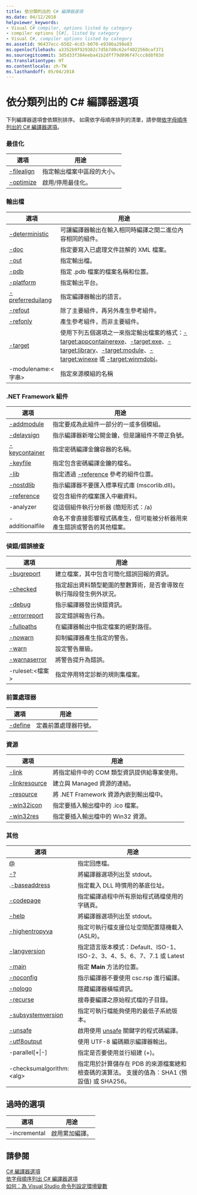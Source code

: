 ```yaml
---
title: 依分類列出的 C# 編譯器選項
ms.date: 04/12/2018
helpviewer_keywords:
- Visual C# compiler, options listed by category
- compiler options [C#], listed by category
- Visual C#, compiler options listed by category
ms.assetid: 96437ecc-6502-4cd3-b070-e9386a298e83
ms.openlocfilehash: a3352b9f929382c7d5b7d0c62ef4022560caf371
ms.sourcegitcommit: 3d5d33f384eeba41b2dff79d096f47ccc8d8f03d
ms.translationtype: HT
ms.contentlocale: zh-TW
ms.lasthandoff: 05/04/2018
---
```

# <a name="c-compiler-options-listed-by-category"></a>依分類列出的 C# 編譯器選項
下列編譯器選項會依類別排序。 如需依字母順序排列的清單，請參閱[依字母順序列出的 C# 編譯器選項](listed-alphabetically.md)。  
  
### <a name="optimization"></a>最佳化  
  
|選項|用途|  
|------------|-------------|  
|[-filealign](filealign-compiler-option.md)|指定輸出檔案中區段的大小。|  
|[-optimize](optimize-compiler-option.md)|啟用/停用最佳化。|  
  
### <a name="output-files"></a>輸出檔  
  
|選項|用途|  
|------------|-------------| 
|[-deterministic](deterministic-compiler-option.md)|可讓編譯器輸出在輸入相同時編譯之間二進位內容相同的組件。|
|[-doc](doc-compiler-option.md)|指定要寫入已處理文件註解的 XML 檔案。|  
|[-out](out-compiler-option.md)|指定輸出檔。|  
|[-pdb](pdb-compiler-option.md)|指定 .pdb 檔案的檔案名稱和位置。|  
|[-platform](platform-compiler-option.md)|指定輸出平台。|  
|[-preferreduilang](preferreduilang-compiler-option.md)|指定編譯器輸出的語言。|  
|[-refout](refout-compiler-option.md)|除了主要組件，再另外產生參考組件。|  
|[-refonly](refonly-compiler-option.md)|產生參考組件，而非主要組件。|  
|[-target](target-compiler-option.md)|使用下列五個選項之一來指定輸出檔案的格式：[-target:appcontainerexe](target-appcontainerexe-compiler-option.md)、[-target:exe](target-exe-compiler-option.md)、[-target:library](target-library-compiler-option.md)、[-target:module](target-module-compiler-option.md)、[-target:winexe](target-winexe-compiler-option.md) 或 [-target:winmdobj](target-winmdobj-compiler-option.md)。|  
|-modulename:\<字串>|指定來源模組的名稱|  
  
### <a name="net-framework-assemblies"></a>.NET Framework 組件  
  
|選項|用途|  
|------------|-------------|  
|[-addmodule](addmodule-compiler-option.md)|指定要成為此組件一部分的一或多個模組。|  
|[-delaysign](delaysign-compiler-option.md)|指示編譯器新增公開金鑰，但是讓組件不帶正負號。|  
|[-keycontainer](keycontainer-compiler-option.md)|指定密碼編譯金鑰容器的名稱。|  
|[-keyfile](keyfile-compiler-option.md)|指定包含密碼編譯金鑰的檔名。|  
|[-lib](lib-compiler-option.md)|指定透過 [-reference](reference-compiler-option.md) 參考的組件位置。|  
|[-nostdlib](nostdlib-compiler-option.md)|指示編譯器不要匯入標準程式庫 (mscorlib.dll)。|  
|[-reference](reference-compiler-option.md)|從包含組件的檔案匯入中繼資料。|  
|-analyzer|從這個組件執行分析器 (簡短形式：/a)|  
|-additionalfile|命名不會直接影響程式碼產生，但可能被分析器用來產生錯誤或警告的其他檔案。|  
  
### <a name="debuggingerror-checking"></a>偵錯/錯誤檢查  
  
|選項|用途|  
|------------|-------------|  
|[-bugreport](bugreport-compiler-option.md)|建立檔案，其中包含可簡化錯誤回報的資訊。|  
|[-checked](checked-compiler-option.md)|指定超出資料類型範圍的整數算術，是否會導致在執行階段發生例外狀況。|  
|[-debug](debug-compiler-option.md)|指示編譯器發出偵錯資訊。|  
|[-errorreport](errorreport-compiler-option.md)|設定錯誤報告行為。|  
|[-fullpaths](fullpaths-compiler-option.md)|在編譯器輸出中指定檔案的絕對路徑。|  
|[-nowarn](nowarn-compiler-option.md)|抑制編譯器產生指定的警告。|  
|[-warn](warn-compiler-option.md)|設定警告層級。|  
|[-warnaserror](warnaserror-compiler-option.md)|將警告提升為錯誤。|  
|-ruleset:\<檔案>|指定停用特定診斷的規則集檔案。|  
  
### <a name="preprocessor"></a>前置處理器  
  
|選項|用途|  
|------------|-------------|  
|[-define](define-compiler-option.md)|定義前置處理器符號。|  
  
### <a name="resources"></a>資源  
  
|選項|用途|  
|------------|-------------|  
|[-link](link-compiler-option.md)|將指定組件中的 COM 類型資訊提供給專案使用。|  
|[-linkresource](linkresource-compiler-option.md)|建立與 Managed 資源的連結。|  
|[-resource](resource-compiler-option.md)|將 .NET Framework 資源內嵌到輸出檔中。|  
|[-win32icon](win32icon-compiler-option.md)|指定要插入輸出檔中的 .ico 檔案。|  
|[-win32res](win32res-compiler-option.md)|指定要插入輸出檔中的 Win32 資源。|  
  
### <a name="miscellaneous"></a>其他  
  
|選項|用途|  
|------------|-------------|  
|[@](response-file-compiler-option.md)|指定回應檔。|  
|[-?](help-compiler-option.md)|將編譯器選項列出至 stdout。|  
|.[-baseaddress](baseaddress-compiler-option.md)|指定載入 DLL 時慣用的基底位址。|  
|[-codepage](codepage-compiler-option.md)|指定編譯過程中所有原始程式碼檔使用的字碼頁。|  
|[-help](help-compiler-option.md)|將編譯器選項列出至 stdout。|  
|[-highentropyva](highentropyva-compiler-option.md)|指定可執行檔支援位址空間配置隨機載入 (ASLR)。|  
|[-langversion](langversion-compiler-option.md)|指定語言版本模式：Default、ISO-1、ISO-2、3、4、5、6、7、7.1 或 Latest |  
|[-main](main-compiler-option.md)|指定 **Main** 方法的位置。|  
|[-noconfig](noconfig-compiler-option.md)|指示編譯器不要使用 csc.rsp 進行編譯。|  
|[-nologo](nologo-compiler-option.md)|隱藏編譯器橫幅資訊。|  
|[-recurse](recurse-compiler-option.md)|搜尋要編譯之原始程式檔的子目錄。|  
|[-subsystemversion](subsystemversion-compiler-option.md)|指定可執行檔能夠使用的最低子系統版本。|  
|[-unsafe](unsafe-compiler-option.md)|啟用使用 [unsafe](../../../csharp/language-reference/keywords/unsafe.md) 關鍵字的程式碼編譯。|  
|[-utf8output](utf8output-compiler-option.md)|使用 UTF-8 編碼顯示編譯器輸出。|  
|-parallel[+&#124;-]|指定是否要使用並行組建 (+)。|  
|-checksumalgorithm:\<alg>|指定用於計算儲存在 PDB 的來源檔案總和檢查碼的演算法。  支援的值為：SHA1 (預設值) 或 SHA256。|  
  
## <a name="obsolete-options"></a>過時的選項  
  
|選項|用途|  
|---|---|  
|-incremental|啟用累加編譯。|  
  
## <a name="see-also"></a>請參閱  
 [C# 編譯器選項](index.md)  
 [依字母順序列出 C# 編譯器選項](listed-alphabetically.md)  
 [如何：為 Visual Studio 命令列設定環境變數](how-to-set-environment-variables-for-the-visual-studio-command-line.md)
